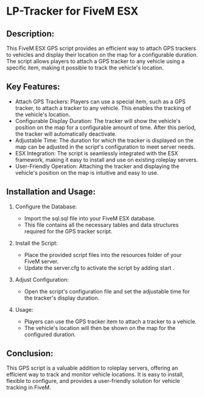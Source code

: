 # LP-Tracker for FiveM ESX
## Description:

This FiveM ESX GPS script provides an efficient way to attach GPS trackers to vehicles and display their location on the map for a configurable duration. The script allows players to attach a GPS tracker to any vehicle using a specific item, making it possible to track the vehicle's location.

## Key Features:

- Attach GPS Trackers: Players can use a special item, such as a GPS tracker, to attach a tracker to any vehicle. This enables the tracking of the vehicle's location.
- Configurable Display Duration: The tracker will show the vehicle's position on the map for a configurable amount of time. After this period, the tracker will automatically deactivate.
- Adjustable Time: The duration for which the tracker is displayed on the map can be adjusted in the script's configuration to meet server needs.
- ESX Integration: The script is seamlessly integrated with the ESX framework, making it easy to install and use on existing roleplay servers.
- User-Friendly Operation: Attaching the tracker and displaying the vehicle's position on the map is intuitive and easy to use.
  
## Installation and Usage:

1. Configure the Database:
   - Import the sql.sql file into your FiveM ESX database. 
   - This file contains all the necessary tables and data structures required for the GPS tracker script.

2. Install the Script:
   - Place the provided script files into the resources folder of your FiveM server.
   - Update the server.cfg to activate the script by adding start <scriptname>.
     
3. Adjust Configuration:
   - Open the script's configuration file and set the adjustable time for the tracker's display duration.

4. Usage:
   - Players can use the GPS tracker item to attach a tracker to a vehicle.
   - The vehicle's location will then be shown on the map for the configured duration.


## Conclusion:

This GPS script is a valuable addition to roleplay servers, offering an efficient way to track and monitor vehicle locations. It is easy to install, flexible to configure, and provides a user-friendly solution for vehicle tracking in FiveM.
